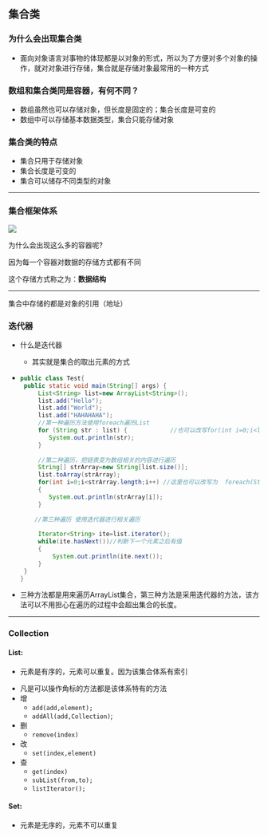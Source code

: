 ## 集合类

### 为什么会出现集合类

- 面向对象语言对事物的体现都是以对象的形式，所以为了方便对多个对象的操作，就对对象进行存储，集合就是存储对象最常用的一种方式

### 数组和集合类同是容器，有何不同？

+ 数组虽然也可以存储对象，但长度是固定的；集合长度是可变的
+ 数组中可以存储基本数据类型，集合只能存储对象

### 集合类的特点

+ 集合只用于存储对象
+ 集合长度是可变的
+ 集合可以储存不同类型的对象

---

### 集合框架体系

![](http://www.runoob.com/wp-content/uploads/2014/01/2243690-9cd9c896e0d512ed.gif)

为什么会出现这么多的容器呢?

因为每一个容器对数据的存储方式都有不同

这个存储方式称之为：**数据结构**

---

集合中存储的都是对象的引用（地址）

### 迭代器

+ 什么是迭代器

  - 其实就是集合的取出元素的方式

+ ```java
  public class Test{
   public static void main(String[] args) {
       List<String> list=new ArrayList<String>();
       list.add("Hello");
       list.add("World");
       list.add("HAHAHAHA");
       //第一种遍历方法使用foreach遍历List
       for (String str : list) {            //也可以改写for(int i=0;i<list.size();i++)这种形式
          System.out.println(str);
       }
   
       //第二种遍历，把链表变为数组相关的内容进行遍历
       String[] strArray=new String[list.size()];
       list.toArray(strArray);
       for(int i=0;i<strArray.length;i++) //这里也可以改写为  foreach(String str:strArray)这种形式
       {
          System.out.println(strArray[i]);
       }
       
      //第三种遍历 使用迭代器进行相关遍历
       
       Iterator<String> ite=list.iterator();
       while(ite.hasNext())//判断下一个元素之后有值
       {
           System.out.println(ite.next());
       }
   }
  }
  ```

+ 三种方法都是用来遍历ArrayList集合，第三种方法是采用迭代器的方法，该方法可以不用担心在遍历的过程中会超出集合的长度。 

---

### Collection

#### List:

+ 元素是有序的，元素可以重复。因为该集合体系有索引

- 凡是可以操作角标的方法都是该体系特有的方法
- 增
  - `add(add,element);`
  - `addAll(add,Collection)`;
- 删
  - `remove(index)`
- 改
  - `set(index,element)`
- 查
  - `get(index)`
  - `subList(from,to);`
  - `listIterator();`

#### Set:

+ 元素是无序的，元素不可以重复

